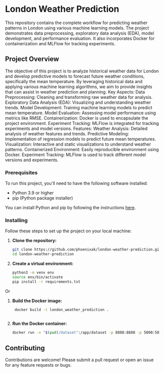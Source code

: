 # London Weather Prediction

This repository contains the complete workflow for predicting weather patterns in London using various machine learning models. The project demonstrates data preprocessing, exploratory data analysis (EDA), model development, and performance evaluation. It also incorporates Docker for containerization and MLFlow for tracking experiments.

## Project Overview

The objective of this project is to analyze historical weather data for London and develop predictive models to forecast future weather conditions, specifically the mean temperature. By leveraging historical data and applying various machine learning algorithms, we aim to provide insights that can assist in weather prediction and planning.
Key Aspects:
Data Preprocessing: Cleaning and transforming raw weather data for analysis.
Exploratory Data Analysis (EDA): Visualizing and understanding weather trends.
Model Development: Training machine learning models to predict mean temperature.
Model Evaluation: Assessing model performance using metrics like RMSE.
Containerization: Docker is used to encapsulate the project environment.
Experiment Tracking: MLFlow is integrated for tracking experiments and model versions.
Features:
Weather Analysis: Detailed analysis of weather features and trends.
Predictive Modeling: Implementation of regression models to predict future mean temperatures.
Visualization: Interactive and static visualizations to understand weather patterns.
Containerized Environment: Easily reproducible environment using Docker.
Experiment Tracking: MLFlow is used to track different model versions and experiments.

### Prerequisites

To run this project, you'll need to have the following software installed:

- Python 3.9 or higher
- pip (Python package installer)

You can install Python and pip by following the instructions [here](https://www.python.org/downloads/).

### Installing

Follow these steps to set up the project on your local machine:

1. **Clone the repository:**

   ```bash
   git clone https://github.com/phoenixak/london-weather-prediction.git
   cd london-weather-prediction

2. **Create a virtual environment:**

   ```bash
   python3 -m venv env
   source env/bin/activate
   pip install -r requirements.txt
Or 

1. **Build the Docker image:**

   ```bash
    docker build -t london_weather_prediction .
  
2. **Run the Docker container:**

   ```bash
   docker run -v "$(pwd)/dataset":/app/dataset -p 8888:8888 -p 5000:5000 -it london_weather_prediction

## Contributing
Contributions are welcome! Please submit a pull request or open an issue for any feature requests or bugs.




